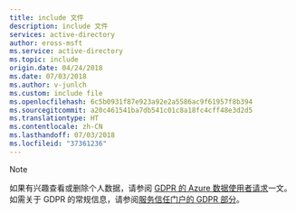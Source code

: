 ```yaml
---
title: include 文件
description: include 文件
services: active-directory
author: eross-msft
ms.service: active-directory
ms.topic: include
origin.date: 04/24/2018
ms.date: 07/03/2018
ms.author: v-junlch
ms.custom: include file
ms.openlocfilehash: 6c5b0931f87e923a92e2a5586ac9f61957f8b394
ms.sourcegitcommit: a20c461541ba7db541c01c8a18fc4cff48e3d2d5
ms.translationtype: HT
ms.contentlocale: zh-CN
ms.lasthandoff: 07/03/2018
ms.locfileid: "37361236"
---
```

>[!Note] 
>如果有兴趣查看或删除个人数据，请参阅 [GDPR 的 Azure 数据使用者请求](https://docs.microsoft.com/microsoft-365/compliance/gdpr-dsr-azure)一文。 如需关于 GDPR 的常规信息，请参阅[服务信任门户的 GDPR 部分](https://servicetrust.microsoft.com/ViewPage/GDPRGetStarted)。


